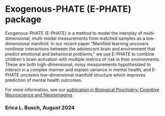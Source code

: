 # Exogenous-PHATE (E-PHATE) package

Exogenous-PHATE (E-PHATE) is a method to model the interplay of multi-dimensional, multi-modal measurements from matched samples as a low-dimensional manifold. In our recent paper "Manifold learning uncovers nonlinear interactions between the adolescent brain and environment that predict emotional and behavioral problems," we use E-PHATE to combine children's brain activation with multiple metrics of risk in their environments. These are both high-dimensional, noisy measurements hypothesized to interact in a complex manner and explain variance in mental health, and E-PHATE uncovers low-dimensional manifold structure which improves prediction of mental health outcomes. 

For more information, see our [publication in Biological Psychiatry: Cognitive Neuroscience and Neuroimaging](https://doi.org/10.1016/j.bpsc.2024.07.001).

### Erica L. Busch, August 2024
